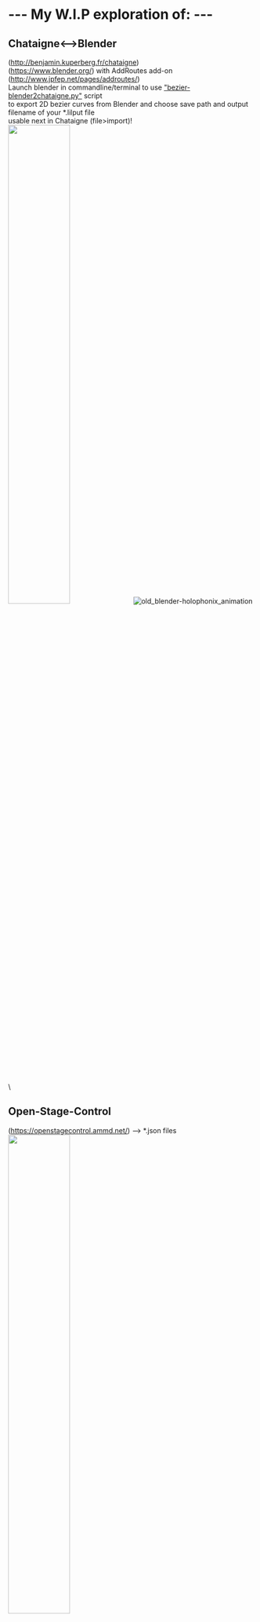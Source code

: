  # --- My W.I.P exploration of: ---
## Chataigne<-->Blender
(http://benjamin.kuperberg.fr/chataigne) \
(https://www.blender.org/) with AddRoutes add-on (http://www.jpfep.net/pages/addroutes/) \
Launch blender in commandline/terminal to use ["bezier-blender2chataigne.py"](../master/blender_files/blender_scripts) script \
to export 2D bezier curves from Blender and choose save path and output filename of your *.lilput file\
usable next in Chataigne (file>import)!
<img src="https://user-images.githubusercontent.com/3625655/117938092-f36b4000-b306-11eb-8299-176251e8b213.png" width="50%">
![old_blender-holophonix_animation](https://user-images.githubusercontent.com/3625655/117030296-c06dee80-acff-11eb-867e-792de90fc4b5.gif)\
## Open-Stage-Control
(https://openstagecontrol.ammd.net/) --> *.json files\
<img src="https://user-images.githubusercontent.com/3625655/117117331-b8f62600-ad8f-11eb-8ab2-588eb42b116a.png" width="50%">
<img src="https://user-images.githubusercontent.com/3625655/117154476-2ae46480-adbc-11eb-9979-6f24310feb0b.png" width="50%">\
to control 3D positions/trajectories of objects (object-oriented audio) in live conditions with:\
## Holophonix audio processor
(http://holophonix.xyz/) and its designer (http://holophonix.xyz/designer/).\
![Holophonix_designer-1 7_beta](https://user-images.githubusercontent.com/3625655/117127100-f52f8380-ad9b-11eb-8428-a68ca44ecd5d.gif)

